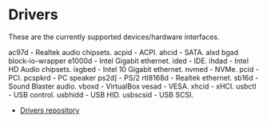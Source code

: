 # Drivers

These are the currently supported devices/hardware interfaces.

ac97d - Realtek audio chipsets.
acpid - ACPI.
ahcid - SATA.
alxd
bgad
block-io-wrapper
e1000d - Intel Gigabit ethernet.
ided - IDE.
ihdad - Intel HD Audio chipsets.
ixgbed - Intel 10 Gigabit ethernet.
nvmed - NVMe.
pcid - PCI.
pcspkrd - PC speaker
ps2d] - PS/2
rtl8168d - Realtek ethernet.
sb16d - Sound Blaster audio.
vboxd - VirtualBox
vesad - VESA.
xhcid - xHCI.
usbctl - USB control.
usbhidd - USB HID.
usbscsid - USB SCSI.

- [Drivers repository](https://gitlab.redox-os.org/redox-os/drivers)
